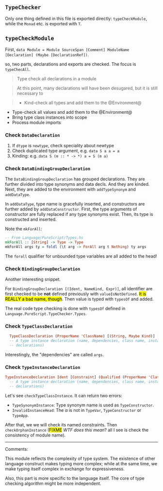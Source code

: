`TypeChecker`
----

Only one thing defined in this file is exported directly: `typeCheckModule`, while the `Monad` etc. is exported with `T`.

## `typeCheckModule`
First, `data Module = Module SourceSpan [Comment] ModuleName [Declaration] (Maybe [DeclarationRef])`.

so, two parts, declarations and exports are checked. The focus is `typeChecAll`.


> Type check all declarations in a module

> At this point, many declarations will have been desugared, but it is still necessary to

> * Kind-check all types and add them to the @Environment@
* Type-check all values and add them to the @Environment@
* Bring type class instances into scope
* Process module imports

### Check `DataDeclaration`
1. If `dtype` is `newtype`, check speciality about newtype
2. Check duplicated type argument, e.g. `data S a a = a`
3. Kinding: e.g. `data S (m :: * -> *) a = S (m a)`

### Check `DataBindingGroupDeclaration`
The `DataBindingGroupDeclaration` has grouped declarations. They are further divided into type synonyms and data decls. And they are kinded. Next, they are added to the environment with `addTypeSynonym` and `addDataType`. 

In `addDataType`, type name is gracefully inserted, and constructors are further added by `addDataConstructor`. First, the type arguments of constructor are fully replaced if any type synonyms exist. Then, its type is constructed and inserted.

Note the `mkForAll`:

```haskell
-- From Language/PureScript/Types.hs
mkForAll :: [String] -> Type -> Type
mkForAll args ty = foldl (\t arg -> ForAll arg t Nothing) ty args
```

The `forall` qualifier for unbounded type variables are all added to the head!

### Check `BindingGroupDeclaration`
Another interesting snippet.

For `BindingGroupDeclaration [(Ident, NameKind, Expr)]`, all identifier are first checked to be **not** defined previously with `valueIsNotDefined`. <mark>It is REALLY a bad name, though</mark>. Then value is typed with `typesOf` and added.

The real code type checking is done with `typesOf` defined in `Language.PureScript.TypeChecker.Types`.

### Check `TypeClassDeclaration`
```haskell
  TypeClassDeclaration (ProperName 'ClassName) [(String, Maybe Kind)] [Constraint] [Declaration]
  -- A type instance declaration (name, dependencies, class name, instance types, member
  -- declarations)
```

Interestingly, the "dependencies" are called `args`.

### Check `TypeInstanceDeclaration`
```haskell
TypeInstanceDeclaration Ident [Constraint] (Qualified (ProperName 'ClassName)) [Type] TypeInstanceBody
  -- A type instance declaration (name, dependencies, class name, instance types, member
  -- declarations)
```

Let's see `checkTypeClassInstance`. It can return two errors:

* `TypeSynonymInstance`: Type synonym name is used as `TypeConstructor`.
* `InvalidInstanceHead`: The $\alpha$ is not in `TypeVar`, `TypeConstructor` or `TypeApp`.

After that, we we will check its named constraints. Then `checkOrphanInstance` (<mark>FIXME</mark> *WTF does this mean*? all I see is check the consistency of module name).

-----

Comments:

This module reflects the complexity of type system. The existence of other language construct makes typing more complex; while at the same time, we make typing itself complex in exchange for expressiveness.

Also, this part is more specific to the language itself. The core of type checking algorithm might be more independent.
